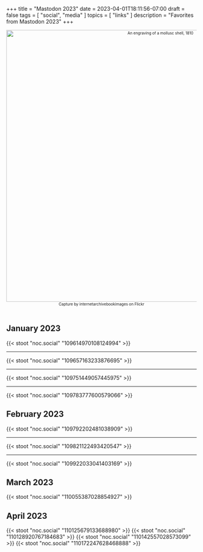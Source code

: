 +++
title = "Mastodon 2023"
date = 2023-04-01T18:11:56-07:00
draft = false
tags = [
  "social",
  "media"
]
topics = [
  "links"
]
description = "Favorites from Mastodon 2023"
+++
<div align="center" style="font-size:x-small"><img src="https://milkfish08.s3.amazonaws.com/photo/blog/21267364266_c547078e6b_o.jpg" width="800" height="720" alt="An engraving of a mollusc shell, 1810"
title="An engraving of a mollusc shell, 1810" /><br />
Capture by internetarchivebookimages on Flickr</div><br clear="all" />

## January 2023

{{< stoot "noc.social" "109614970108124994" >}}<hr>
{{< stoot "noc.social" "109657163233876695" >}}<hr>
{{< stoot "noc.social" "109751449057445975" >}}<hr>
{{< stoot "noc.social" "109783777600579066" >}}

## February 2023

{{< stoot "noc.social" "109792202481038909" >}}<hr>
{{< stoot "noc.social" "109821122493420547" >}}<hr>
{{< stoot "noc.social" "109922033041403169" >}}

## March 2023

{{< stoot "noc.social" "110055387028854927" >}}

## April 2023

{{< stoot "noc.social" "110125679133688980" >}}
{{< stoot "noc.social" "110128920767184683" >}}
{{< stoot "noc.social" "110142557028573099" >}}
{{< stoot "noc.social" "110172247628468888" >}}